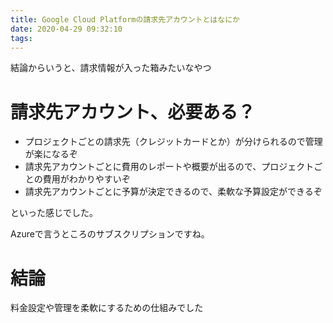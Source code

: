 ```yaml
---
title: Google Cloud Platformの請求先アカウントとはなにか
date: 2020-04-29 09:32:10
tags:
---
```




結論からいうと、請求情報が入った箱みたいなやつ

# 請求先アカウント、必要ある？

- プロジェクトごとの請求先（クレジットカードとか）が分けられるので管理が楽になるぞ
- 請求先アカウントごとに費用のレポートや概要が出るので、プロジェクトごとの費用がわかりやすいぞ
- 請求先アカウントごとに予算が決定できるので、柔軟な予算設定ができるぞ

といった感じでした。

Azureで言うところのサブスクリプションですね。

# 結論

料金設定や管理を柔軟にするための仕組みでした